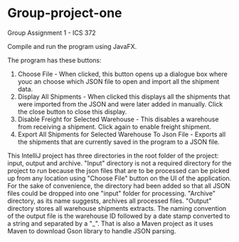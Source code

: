 # Group-project-one

Group Assignment 1 - ICS 372

Compile and run the program using JavaFX.

The program has these buttons:

1. Choose File - When clicked, this button opens up a dialogue box where youc an choose which JSON file to open and import all the shipment data.
2. Display All Shipments - When clicked this displays all the shipments that were imported from the JSON and were later added in manually. Click the close button to close this display.
3. Disable Freight for Selected Warehouse - This disables a warehouse from receiving a shipment. Click again to enable freight shipment.
4. Export All Shipments for Selected Warehouse To Json File - Exports all the shipments that are currently saved in the program to a JSON file.

This IntelliJ project has three directories in the root folder of the project: input, output and archive. "Input" directory is not a required directory for the project to run because the json files that are to be processed can be picked up from any location using "Choose File" button on the UI of the application. For the sake of convenience, the directory had been added so that all JSON files could be dropped into one "input" folder for processing. "Archive" directory, as its name suggests, archives all processed files. "Output" directory stores all warehouse shipments extracts. The naming convention of the output file is the warehouse ID followed by a date stamp converted to a string and separated by a "\_". That is also a Maven project as it uses Maven to download Gson library to handle JSON parsing.
